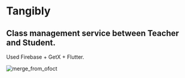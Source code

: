 # Tangibly

## Class management service between Teacher and Student.
Used Firebase + GetX + Flutter.

![merge_from_ofoct](https://user-images.githubusercontent.com/4496005/230927312-963cd73a-8907-4f27-90c4-123f3de7c03a.jpg)
